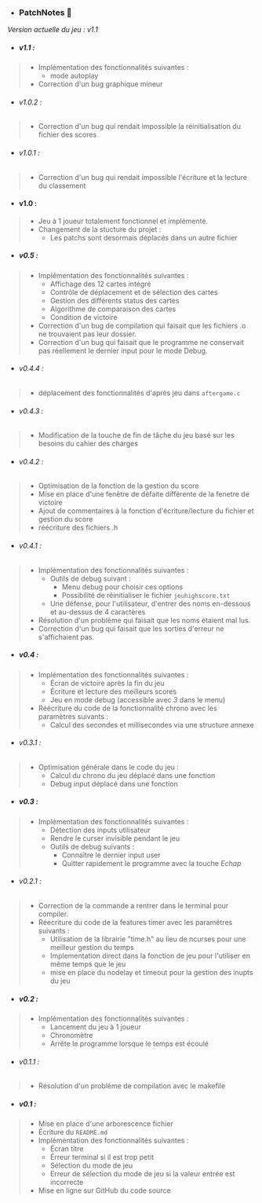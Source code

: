 - ### PatchNotes :bookmark_tabs:

*Version actuelle du jeu : v1.1*

- ##### v1.1 :
> - Implémentation des fonctionnalités suivantes :
>   - mode autoplay
> - Correction d'un bug graphique mineur

- ###### v1.0.2 :
> - Correction d'un bug qui rendait impossible la réinitialisation du fichier des scores 

- ###### v1.0.1 :
> - Correction d'un bug qui rendait impossible l'écriture et la lecture du classement

- #### v1.0 :
> - Jeu à 1 joueur totalement fonctionnel et implémenté.
> - Changement de la stucture du projet :
>   - Les patchs sont desormais déplacés dans un autre fichier

- ##### v0.5 : 
> - Implémentation des fonctionnalités suivantes :
>   - Affichage des 12 cartes intégré
>   - Contrôle de déplacement et de sélection des cartes
>   - Gestion des différents status des cartes
>   - Algorithme de comparaison des cartes
>   - Condition de victoire
> - Correction d'un bug de compilation qui faisait que les fichiers .o ne trouvaient pas leur dossier.
> - Correction d'un bug qui faisait que le programme ne conservait pas réellement le dernier input pour le mode Debug.

- ###### v0.4.4 :
> - déplacement des fonctionnalités d'après jeu dans `aftergame.c`

- ###### v0.4.3 :
> - Modification de la touche de fin de tâche du jeu basé sur les besoins du cahier des charges

- ###### v0.4.2 :
> - Optimisation de la fonction de la gestion du score
> - Mise en place d'une fenêtre de défaite différente de la fenetre de victoire
> - Ajout de commentaires à la fonction d'écriture/lecture du fichier et gestion du score
> - réécriture des fichiers .h

- ###### v0.4.1 :
> - Implémentation des fonctionnalités suivantes :
>   - Outils de debug suivant :
>       - Menu debug pour choisir ces options
>       - Possibilité de réinitialiser le fichier ``jeuhighscore.txt``
>   - Une défense, pour l'utilisateur, d'entrer des noms en-dessous et au-dessus de 4 caractères
> - Résolution d'un problème qui faisait que les noms étaient mal lus.
> - Correction d'un bug qui faisait que les sorties d'erreur ne s'affichaient pas.

- ##### v0.4 :
> - Implémentation des fonctionnalités suivantes :
>   - Écran de victoire après la fin du jeu
>   - Écriture et lecture des meilleurs scores
>   - Jeu en mode debug (accessible avec *3* dans le menu)
> - Réécriture du code de la fonctionnalité chrono avec les paramètres suivants :
>   - Calcul des secondes et millisecondes via une structure annexe 

- ###### v0.3.1 :
> - Optimisation générale dans le code du jeu :
>   - Calcul du chrono du jeu déplacé dans une fonction
>   - Debug input déplacé dans une fonction

- ##### v0.3 :
> - Implémentation des fonctionnalités suivantes :
>   - Détection des inputs utilisateur
>   - Rendre le curser invisible pendant le jeu
>   - Outils de debug suivants :
>       -   Connaître le dernier input user
>       -   Quitter rapidement le programme avec la touche *Echap*

- ###### v0.2.1 :
> - Correction de la commande a rentrer dans le terminal pour compiler.
> - Réecriture du code de la features timer avec les paramétres suivants :
>   - Utilisation de la librairie "time.h" au lieu de ncurses pour une meilleur gestion du temps
>   - Implementation direct dans la fonction de jeu pour l'utiliser en même temps que le jeu 
>   - mise en place du nodelay et timeout pour la gestion des inupts du jeu

- ##### v0.2 :
> - Implémentation des fonctionnalités suivantes :
>   - Lancement du jeu à 1 joueur
>   - Chronomètre
>   - Arrête le programme lorsque le temps est écoulé

- ###### v0.1.1 :
> - Résolution d'un problème de compilation avec le makefile

- ##### v0.1 :
> - Mise en place d'une arborescence fichier
> - Écriture du ```README.md```
> - Implémentation des fonctionnalités suivantes : 
>   - Écran titre
>   - Érreur terminal si il est trop petit
>   - Sélection du mode de jeu
>   - Erreur de sélection du mode de jeu si la valeur entrée est incorrecte
> - Mise en ligne sur GitHub du code source










